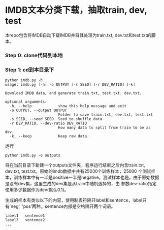 # IMDB文本分类下载，抽取train, dev, test

本repo包含将IMDB自动下载IMDB并将其处理为train.txt, dev.txt和test.txt的脚本。

### Step 0: clone代码到本地

### Step 1: cd到本目录下
```
python imdb.py -h
usage: imdb.py [-h] -o OUTPUT [-s SEED] [-r DEV_RATIO] [-k]

Download IMDB data, and generate train.txt, test.txt. dev.txt.

optional arguments:
  -h, --help            show this help message and exit
  -o OUTPUT, --output OUTPUT
                        Folder to save train.txt, dev.txt, test.txt
  -s SEED, --seed SEED  Seed to shuffle data.
  -r DEV_RATIO, --dev-ratio DEV_RATIO
                        How many data to split from train to be as dev.
  -k, --keep            Keep raw data.

```
运行
```
python imdb.py -o outputs
```
将在当前目录下新建一个outputs文件夹，程序运行结束之后内含train.txt, dev.txt, test.txt。原始的imdb数据中共有25000个训练样本，25000
个测试样本，训练样本中有一半是positive一半是negative，测试样本也是。由于原始数据是没有dev集，这里生成的dev集是从train中随机选择的，由
参数dev-ratio指定使用多少数据作为dev(默认0.1)。

生成的样本有类似以下的内容，使用制表符隔开label和sentence，label只有'neg', 'pos'两种。sentence内部是空格隔开两个词语。
```
label1   sentence1
label2   sentence2
...
```